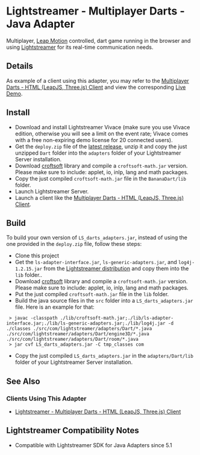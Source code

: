 # Lightstreamer - Multiplayer Darts - Java Adapter
<!-- START DESCRIPTION bananadarts-adapter-java -->

Multiplayer, [Leap Motion](https://www.leapmotion.com/) controlled, dart game running in the browser and using 
[Lightstreamer](http://www.lightstreamer.com) for its real-time communication needs.  

<!-- END DESCRIPTION bananadarts-adapter-java -->
## Details
As example of a client using this adapter, you may refer to the [Multiplayer Darts - HTML (LeapJS, Three.js) Client](https://github.com/Weswit/BananaDarts-client-javascript) and view the corresponding [Live Demo](http://demos.lightstreamer.com/BananaDarts).

## Install

* Download and install Lightstreamer Vivace (make sure you use Vivace edition, otherwise you will see a limit on the event rate; Vivace comes with a free non-expiring demo license for 20 connected users).
* Get the `deploy.zip` file of the [latest release](https://github.com/Weswit/BananaDarts-adapter-java/releases), unzip it and copy the just unzipped `Dart` folder into the `adapters` folder of your Lightstreamer Server installation.
* Download [croftsoft](http://sourceforge.net/projects/croftsoft/files/) library and compile a `croftsoft-math.jar` version. Please make sure to include: applet, io, inlp, lang and math packages.
* Copy the just compiled `croftsoft-math.jar` file in the `BananaDart/lib` folder.
* Launch Lightstreamer Server.
* Launch a client like the [Multiplayer Darts - HTML (LeapJS, Three.js) Client](https://github.com/Weswit/BananaDarts-client-javascript).

## Build
To build your own version of `LS_darts_adapters.jar`, instead of using the one provided in the `deploy.zip` file, follow these steps:

* Clone this project
* Get the `ls-adapter-interface.jar`, `ls-generic-adapters.jar`, and `log4j-1.2.15.jar` from the [Lightstreamer distribution](http://www.lightstreamer.com/download) and copy them into the `lib` folder..
* Download [croftsoft](http://sourceforge.net/projects/croftsoft/files/) library and compile a `croftsoft-math.jar` version. Please make sure to include: applet, io, inlp, lang and math packages.
* Put the just compiled `croftsoft-math.jar` file in the `lib` folder.
* Build the java source files in the `src` folder into a `LS_darts_adapters.jar` file. Here is an example for that:
```
 > javac -classpath ./lib/croftsoft-math.jar;./lib/ls-adapter-interface.jar;./lib/ls-generic-adapters.jar;./lib/log4j.jar -d ./classes ./src/com/lightstreamer/adapters/Dart/*.java ./src/com/lightstreamer/adapters/Dart/engine3D/*.java ./src/com/lightstreamer/adapters/Dart/room/*.java
 > jar cvf LS_darts_adapters.jar -C tmp_classes com
```
* Copy the just compiled `LS_darts_adapters.jar` in the `adapters/Dart/lib` folder of your Lightstreamer Server installation.

## See Also

### Clients Using This Adapter
<!-- START RELATED_ENTRIES -->

* [Lightstreamer - Multiplayer Darts - HTML (LeapJS, Three.js) Client](https://github.com/Weswit/BananaDarts-client-javascript)

<!-- END RELATED_ENTRIES -->

## Lightstreamer Compatibility Notes

* Compatible with Lightstreamer SDK for Java Adapters since 5.1
